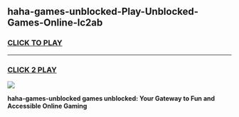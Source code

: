 
## haha-games-unblocked-Play-Unblocked-Games-Online-lc2ab
<h3>
<a href="https://premium76.site?title=haha-games-unblocked&ref=24A">CLICK TO PLAY</a></h3>
<hr>

<h3>
<a href="https://premium76.site?title=haha-games-unblocked&ref=24A">CLICK 2 PLAY</a>
  
</h3>

<a href="https://premium76.site?title=haha-games-unblocked&ref=24A"><img src="https://clearcache.store/games.png"></a>


**haha-games-unblocked games unblocked: Your Gateway to Fun and Accessible Online Gaming**
